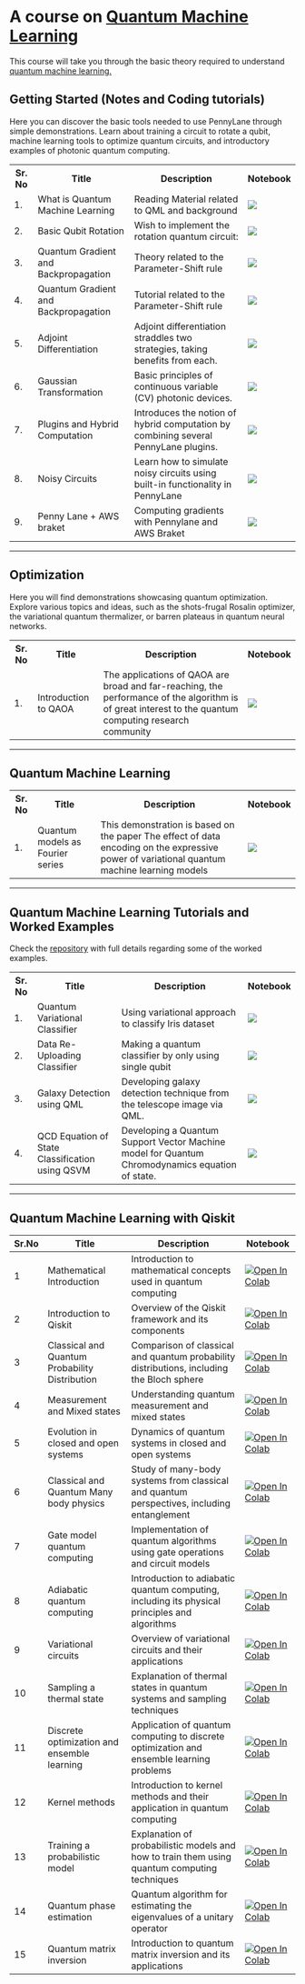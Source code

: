 # A course on [Quantum Machine Learning](https://github.com/MonitSharma/Learn-Quantum-Machine-Learning/)

This course will take you through the basic theory required to understand [quantum machine learning.](https://github.com/MonitSharma/Learn-Quantum-Machine-Learning/) 




## Getting Started (Notes and Coding tutorials)

Here you can discover the basic tools needed to use PennyLane through simple demonstrations. Learn about training a circuit to rotate a qubit, machine learning tools to optimize quantum circuits, and introductory examples of photonic quantum computing.


<table class="tg">
  <tr>
    <th class="tg-yw4l"><b>Sr. No</b></th>
    <th class="tg-yw4l"><b>Title</b></th>
    <th class="tg-yw4l"><b>Description</b></th>
    <th class="tg-yw4l"><b>Notebook</b></th>
  </tr>
  
  <tr>
    <td class="tg-yw4l">1.</td>
    <td class="tg-yw4l">What is Quantum Machine Learning</td>
    <td class="tg-yw4l">Reading Material related to QML and background</td>
    <td class="tg-yw4l"><a href="https://colab.research.google.com/github/MonitSharma/Learn-Quantum-Machine-Learning/blob/main/What_is_Quantum_Machine_Learning.ipynb">
  <img src="https://colab.research.google.com/assets/colab-badge.svg" width = '' >
</a></td>
  </tr>
  
  
  
  <tr>
    <td class="tg-yw4l">2.</td>
    <td class="tg-yw4l">Basic Qubit Rotation</td>
    <td class="tg-yw4l">Wish to implement the rotation quantum circuit:</td>
    <td class="tg-yw4l"><a href="https://colab.research.google.com/github/MonitSharma/Learn-Quantum-Machine-Learning/blob/main/Qubit_Rotation.ipynb">
  <img src="https://colab.research.google.com/assets/colab-badge.svg" width = '' >
</a></td>
  </tr>
  
  
  <tr>
    <td class="tg-yw4l">3.</td>
    <td class="tg-yw4l">Quantum Gradient and Backpropagation</td>
    <td class="tg-yw4l">Theory related to the Parameter-Shift rule</td>
    <td class="tg-yw4l"><a href="https://colab.research.google.com/github/MonitSharma/Learn-Quantum-Machine-Learning/blob/main/Quantum_Gradients_with_Backpropagation.ipynb">
  <img src="https://colab.research.google.com/assets/colab-badge.svg" width = '' >
</a></td>
  </tr>
  
  
  <tr>
    <td class="tg-yw4l">4.</td>
    <td class="tg-yw4l">Quantum Gradient and Backpropagation</td>
    <td class="tg-yw4l">Tutorial related to the Parameter-Shift rule</td>
    <td class="tg-yw4l"><a href="https://colab.research.google.com/github/MonitSharma/Learn-Quantum-Machine-Learning/blob/main/Quantum_gradients_with_backpropagation.ipynb">
  <img src="https://colab.research.google.com/assets/colab-badge.svg" width = '' >
</a></td>
  </tr>
  
  
  <tr>
    <td class="tg-yw4l">5.</td>
    <td class="tg-yw4l">Adjoint Differentiation</td>
    <td class="tg-yw4l">Adjoint differentiation straddles two strategies, taking benefits from each.</td>
    <td class="tg-yw4l"><a href="https://colab.research.google.com/github/MonitSharma/Learn-Quantum-Machine-Learning/blob/main/Adjoint_Differentiation.ipynb">
  <img src="https://colab.research.google.com/assets/colab-badge.svg" width = '' >
</a></td>
  </tr>
  
  
  <tr>
    <td class="tg-yw4l">6.</td>
    <td class="tg-yw4l">Gaussian Transformation </td>
    <td class="tg-yw4l">Basic principles of continuous variable (CV) photonic devices.</td>
    <td class="tg-yw4l"><a href="https://colab.research.google.com/github/MonitSharma/Learn-Quantum-Machine-Learning/blob/main/Gaussian_Transformation.ipynb">
  <img src="https://colab.research.google.com/assets/colab-badge.svg" width = '' >
</a></td>
  </tr>
  
  <tr>
    <td class="tg-yw4l">7.</td>
    <td class="tg-yw4l">Plugins and Hybrid Computation </td>
    <td class="tg-yw4l">Introduces the notion of hybrid computation by combining several PennyLane plugins.</td>
    <td class="tg-yw4l"><a href="https://colab.research.google.com/github/MonitSharma/Learn-Quantum-Machine-Learning/blob/main/Hybrid_Computation.ipynb">
  <img src="https://colab.research.google.com/assets/colab-badge.svg" width = '' >
</a></td>
  </tr>
  
  
  <tr>
    <td class="tg-yw4l">8.</td>
    <td class="tg-yw4l">Noisy Circuits </td>
    <td class="tg-yw4l"> Learn how to simulate noisy circuits using built-in functionality in PennyLane</td>
    <td class="tg-yw4l"><a href="https://colab.research.google.com/github/MonitSharma/Learn-Quantum-Machine-Learning/blob/main/Noisy_Cricuits.ipynb">
  <img src="https://colab.research.google.com/assets/colab-badge.svg" width = '' >
</a></td>
  </tr>
  
  
  
  <tr>
    <td class="tg-yw4l">9.</td>
    <td class="tg-yw4l">Penny Lane + AWS braket </td>
    <td class="tg-yw4l"> Computing gradients with Pennylane and AWS Braket</td>
    <td class="tg-yw4l"><a href="https://colab.research.google.com/github/MonitSharma/Learn-Quantum-Machine-Learning/blob/main/Running_Pennylane_in_AWS_Bracket.ipynb">
  <img src="https://colab.research.google.com/assets/colab-badge.svg" width = '' >
</a></td>
  </tr>
  
  

 
  </table> 



------

## Optimization
Here you will find demonstrations showcasing quantum optimization. Explore various topics and ideas, such as the shots-frugal Rosalin optimizer, the variational quantum thermalizer, or barren plateaus in quantum neural networks.

<table class="tg">
  <tr>
    <th class="tg-yw4l"><b>Sr. No</b></th>
    <th class="tg-yw4l"><b>Title</b></th>
    <th class="tg-yw4l"><b>Description</b></th>
    <th class="tg-yw4l"><b>Notebook</b></th>
  </tr>
  
  <tr>
    <td class="tg-yw4l">1.</td>
    <td class="tg-yw4l">Introduction to QAOA</td>
    <td class="tg-yw4l">The applications of QAOA are broad and far-reaching, the performance of the algorithm is of great interest to the quantum computing research community</td>
    <td class="tg-yw4l"><a href="https://colab.research.google.com/github/MonitSharma/Learn-Quantum-Machine-Learning/blob/main/Intro_to_QAOA.ipynb">
  <img src="https://colab.research.google.com/assets/colab-badge.svg" width = '' >
</a></td>
  </tr>
  
   
  </table> 


---------------

## Quantum Machine Learning
<table class="tg">

<tr>
    <th class="tg-yw4l"><b>Sr. No</b></th>
    <th class="tg-yw4l"><b>Title</b></th>
    <th class="tg-yw4l"><b>Description</b></th>
    <th class="tg-yw4l"><b>Notebook</b></th>
  </tr>


 <tr>
    <td class="tg-yw4l">1.</td>
    <td class="tg-yw4l">Quantum models as Fourier series</td>
    <td class="tg-yw4l">This demonstration is based on the paper The effect of data encoding on the expressive power of variational quantum machine learning models</td>
    <td class="tg-yw4l"><a href="https://colab.research.google.com/github/MonitSharma/Learn-Quantum-Machine-Learning/blob/main/Quantum_Models_as_Fourier_Series.ipynb">
  <img src="https://colab.research.google.com/assets/colab-badge.svg" width = '' >
</a></td>
  </tr>
  
  </table> 


------

## Quantum Machine Learning Tutorials and Worked Examples

Check the [repository](https://github.com/MonitSharma/Quantum-Machine-Learning-Projects) with full details regarding some of the worked examples.

<table class="tg">

<tr>
    <th class="tg-yw4l"><b>Sr. No</b></th>
    <th class="tg-yw4l"><b>Title</b></th>
    <th class="tg-yw4l"><b>Description</b></th>
    <th class="tg-yw4l"><b>Notebook</b></th>
  </tr>


 <tr>
    <td class="tg-yw4l">1.</td>
    <td class="tg-yw4l">Quantum Variational Classifier</td>
    <td class="tg-yw4l">Using variational approach to classify Iris dataset</td>
    <td class="tg-yw4l"><a href="https://colab.research.google.com/github/MonitSharma/Learn-Quantum-Machine-Learning/blob/main/Variational_Classifier_Iris.ipynb">
  <img src="https://colab.research.google.com/assets/colab-badge.svg" width = '' >
</a></td>
  </tr>
  
  
  <tr>
    <td class="tg-yw4l">2.</td>
    <td class="tg-yw4l">Data Re-Uploading Classifier</td>
    <td class="tg-yw4l">Making a quantum classifier by only using single qubit</td>
    <td class="tg-yw4l"><a href="https://colab.research.google.com/github/MonitSharma/Learn-Quantum-Machine-Learning/blob/main/Data_reuploading_Classifier.ipynb">
  <img src="https://colab.research.google.com/assets/colab-badge.svg" width = '' >
</a></td>
  </tr>
  
  
  <tr>
    <td class="tg-yw4l">3.</td>
    <td class="tg-yw4l">Galaxy Detection using QML</td>
    <td class="tg-yw4l">Developing galaxy detection technique from the telescope image via QML.</td>
    <td class="tg-yw4l"><a href="https://colab.research.google.com/github/MonitSharma/Learn-Quantum-Machine-Learning/blob/main/Galaxy_Detection_using_QNN.ipynb">
  <img src="https://colab.research.google.com/assets/colab-badge.svg" width = '' >
</a></td>
  </tr>
  
  
  <tr>
    <td class="tg-yw4l">4.</td>
    <td class="tg-yw4l">QCD Equation of State Classification using QSVM</td>
    <td class="tg-yw4l">Developing a Quantum Support Vector Machine model for Quantum Chromodynamics equation of state.</td>
    <td class="tg-yw4l"><a href="https://github.com/MonitSharma/Quantum-Machine-Learning-Projects/tree/main/Quantum%20Support%20Vector%20Machine%20on%20QCD">
  <img src="https://colab.research.google.com/assets/colab-badge.svg" width = '' >
</a></td>
  </tr>
  
  
  

 
  </table> 


-----

## Quantum Machine Learning with Qiskit

| Sr.No | Title                                          | Description                                                                                      | Notebook                                                                                                                            |
|-------|------------------------------------------------|--------------------------------------------------------------------------------------------------|-------------------------------------------------------------------------------------------------------------------------------------|
| 1     | Mathematical Introduction                      | Introduction to mathematical concepts used in quantum computing                                 | [![Open In Colab](https://colab.research.google.com/assets/colab-badge.svg)](https://colab.research.google.com/github/MonitSharma/Learn-Quantum-Machine-Learning/blob/main/Mathematical_Introduction.ipynb)                      |
| 2     | Introduction to Qiskit                         | Overview of the Qiskit framework and its components                                               | [![Open In Colab](https://colab.research.google.com/assets/colab-badge.svg)](https://colab.research.google.com/)                      |
| 3     | Classical and Quantum Probability Distribution | Comparison of classical and quantum probability distributions, including the Bloch sphere         | [![Open In Colab](https://colab.research.google.com/assets/colab-badge.svg)](https://colab.research.google.com/)                      |
| 4     | Measurement and Mixed states                    | Understanding quantum measurement and mixed states                                                | [![Open In Colab](https://colab.research.google.com/assets/colab-badge.svg)](https://colab.research.google.com/)                      |
| 5     | Evolution in closed and open systems            | Dynamics of quantum systems in closed and open systems                                            | [![Open In Colab](https://colab.research.google.com/assets/colab-badge.svg)](https://colab.research.google.com/)                      |
| 6     | Classical and Quantum Many body physics         | Study of many-body systems from classical and quantum perspectives, including entanglement       | [![Open In Colab](https://colab.research.google.com/assets/colab-badge.svg)](https://colab.research.google.com/)                      |
| 7     | Gate model quantum computing                    | Implementation of quantum algorithms using gate operations and circuit models                    | [![Open In Colab](https://colab.research.google.com/assets/colab-badge.svg)](https://colab.research.google.com/)                      |
| 8     | Adiabatic quantum computing                     | Introduction to adiabatic quantum computing, including its physical principles and algorithms     | [![Open In Colab](https://colab.research.google.com/assets/colab-badge.svg)](https://colab.research.google.com/)                      |
| 9     | Variational circuits                            | Overview of variational circuits and their applications                                           | [![Open In Colab](https://colab.research.google.com/assets/colab-badge.svg)](https://colab.research.google.com/)                      |
| 10    | Sampling a thermal state                        | Explanation of thermal states in quantum systems and sampling techniques                          | [![Open In Colab](https://colab.research.google.com/assets/colab-badge.svg)](https://colab.research.google.com/)                      |
| 11    | Discrete optimization and ensemble learning     | Application of quantum computing to discrete optimization and ensemble learning problems         | [![Open In Colab](https://colab.research.google.com/assets/colab-badge.svg)](https://colab.research.google.com/)                      |
| 12    | Kernel methods                                 | Introduction to kernel methods and their application in quantum computing                        | [![Open In Colab](https://colab.research.google.com/assets/colab-badge.svg)](https://colab.research.google.com/)                      |
| 13    | Training a probabilistic model                  | Explanation of probabilistic models and how to train them using quantum computing techniques  | [![Open In Colab](https://colab.research.google.com/assets/colab-badge.svg)](https://colab.research.google.com/)    |   
| 14 | Quantum phase estimation | Quantum algorithm for estimating the eigenvalues of a unitary operator  | [![Open In Colab](https://colab.research.google.com/assets/colab-badge.svg)](https://colab.research.google.com/)    |
| 15 | Quantum matrix inversion | Introduction to quantum matrix inversion and its applications |  [![Open In Colab](https://colab.research.google.com/assets/colab-badge.svg)](https://colab.research.google.com/)    |

